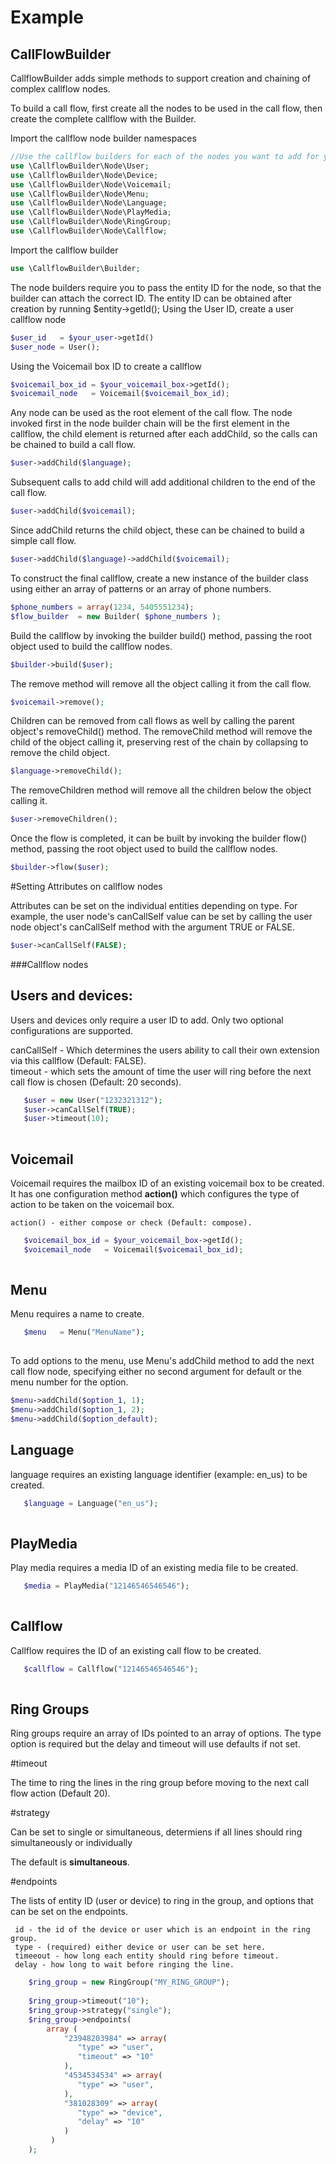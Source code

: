 # Example

## CallFlowBuilder

CallflowBuilder adds simple methods to support creation and chaining of complex callflow nodes. 

To build a call flow, first create all the nodes to be used in the call flow, then create the complete callflow with the Builder.

Import the callflow node builder namespaces

```php
//Use the callflow builders for each of the nodes you want to add for your callflow. 
use \CallflowBuilder\Node\User; 
use \CallflowBuilder\Node\Device;
use \CallflowBuilder\Node\Voicemail; 
use \CallflowBuilder\Node\Menu; 
use \CallflowBuilder\Node\Language;
use \CallflowBuilder\Node\PlayMedia; 
use \CallflowBuilder\Node\RingGroup; 
use \CallflowBuilder\Node\Callflow; 

``` 

Import the callflow builder

```php
use \CallflowBuilder\Builder;


```

The node builders require you to pass the entity ID for the node, so that the builder can attach the correct ID. The entity ID can be obtained after creation by running $entity->getId(); Using the User ID, create a user callflow node

```php
$user_id   = $your_user->getId()
$user_node = User();

```
Using the Voicemail box ID to create a callflow

```php
$voicemail_box_id = $your_voicemail_box->getId();
$voicemail_node   = Voicemail($voicemail_box_id);

```

Any node can be used as the root element of the call flow. The node invoked first in the node builder chain will be the first element in the callflow, the child element is returned after each addChild, so the calls can be chained to build a call flow. 
```php
$user->addChild($language);

```

Subsequent calls to add child will add additional children to the end of the call flow. 

```php
$user->addChild($voicemail); 

```

Since addChild returns the child object, these can be chained to build a simple call flow.

```php
$user->addChild($language)->addChild($voicemail); 

```

To construct the final callflow, create a new instance of the builder class using either an array of patterns or an array of phone numbers.

```php
$phone_numbers = array(1234, 5405551234);
$flow_builder  = new Builder( $phone_numbers );

```

Build the callflow by invoking the builder build() method, passing the root object used to build the callflow nodes.

```php
$builder->build($user);

```

The remove method will remove all the object calling it from the call flow.

```php
$voicemail->remove(); 

```

Children can be removed from call flows as well by calling the parent object's removeChild() method. The removeChild method will remove the child of the object calling it, preserving rest of the chain by collapsing to remove the child object.  

```php
$language->removeChild(); 

```

The removeChildren method will remove all the children below the object calling it.

```php
$user->removeChildren(); 

```

Once the flow is completed, it can be built by invoking the builder flow() method, passing the root object used to build the callflow nodes.

```php
$builder->flow($user);

```

#Setting Attributes on callflow nodes

Attributes can be set on the individual entities depending on type. For example, the user node's canCallSelf value can be set by calling the user node object's canCallSelf method with the argument TRUE or FALSE. 

```php
$user->canCallSelf(FALSE); 

```

###Callflow nodes

## Users and devices: 

Users and devices only require a user ID to add. Only two optional configurations are supported. 

canCallSelf - Which determines the users ability to call their own extension via this callflow (Default: FALSE).  
timeout -  which sets the amount of time the user will ring before the next call flow is chosen (Default: 20 seconds).

```php
   $user = new User("1232321312");
   $user->canCallSelf(TRUE); 
   $user->timeout(10); 
 
```

## Voicemail

Voicemail requires the mailbox ID of an existing voicemail box to be created. It has one configuration method **action()** which configures the type of action to be taken on the voicemail box. 
    
    action() - either compose or check (Default: compose).   

```php
   $voicemail_box_id = $your_voicemail_box->getId();
   $voicemail_node   = Voicemail($voicemail_box_id);
  
```

## Menu 

Menu requires a name to create. 

```php
   $menu   = Menu("MenuName");
  
```

To add options to the menu, use Menu's addChild method to add the next call flow node, specifying either no second argument for default or the menu number for the option.

```php
$menu->addChild($option_1, 1);
$menu->addChild($option_1, 2);
$menu->addChild($option_default);

```

## Language

language requires an existing language identifier (example: en_us) to be created. 

```php
   $language = Language("en_us");
  
```

## PlayMedia 

Play media requires a media ID of an existing media file to be created. 

```php
   $media = PlayMedia("12146546546546");
  
```

## Callflow 

Callflow requires the ID of an existing call flow to be created. 

```php
   $callflow = Callflow("12146546546546");
  
```

## Ring Groups

Ring groups require an array of IDs pointed to an array of options. 
The type option is required but the delay and timeout will use defaults if not set. 

#timeout

The time to ring the lines in the ring group before moving to the next call flow action (Default 20).

#strategy 

Can be set to single or simultaneous, determiens if all lines should ring simultaneously or individually 

The default is **simultaneous**. 

#endpoints 

The lists of entity ID (user or device) to ring in the group, and options that can be set on the endpoints. 
 
     id - the id of the device or user which is an endpoint in the ring group.   
     type - (required) either device or user can be set here. 
     timeeout - how long each entity should ring before timeout.
     delay - how long to wait before ringing the line. 

```php
    $ring_group = new RingGroup("MY_RING_GROUP");                                                                            
   
    $ring_group->timeout("10");
    $ring_group->strategy("single"); 
    $ring_group->endpoints( 
        array (
            "23948203984" => array(
               "type" => "user",
               "timeout" => "10"
            ),
            "4534534534" => array(
               "type" => "user",
            ),
            "381028309" => array(
               "type" => "device",
               "delay" => "10"
            )   
         )   
    );        
